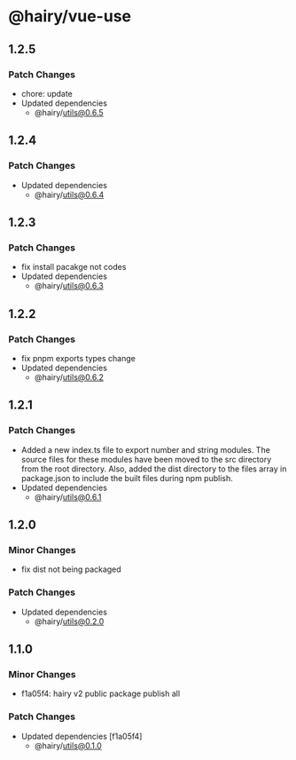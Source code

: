 # @hairy/vue-use

## 1.2.5

### Patch Changes

- chore: update
- Updated dependencies
  - @hairy/utils@0.6.5

## 1.2.4

### Patch Changes

- Updated dependencies
  - @hairy/utils@0.6.4

## 1.2.3

### Patch Changes

- fix install pacakge not codes
- Updated dependencies
  - @hairy/utils@0.6.3

## 1.2.2

### Patch Changes

- fix pnpm exports types change
- Updated dependencies
  - @hairy/utils@0.6.2

## 1.2.1

### Patch Changes

- Added a new index.ts file to export number and string modules. The source files for these modules have been moved to the src directory from the root directory. Also, added the dist directory to the files array in package.json to include the built files during npm publish.
- Updated dependencies
  - @hairy/utils@0.6.1

## 1.2.0

### Minor Changes

- fix dist not being packaged

### Patch Changes

- Updated dependencies
  - @hairy/utils@0.2.0

## 1.1.0

### Minor Changes

- f1a05f4: hairy v2 public package publish all

### Patch Changes

- Updated dependencies [f1a05f4]
  - @hairy/utils@0.1.0
